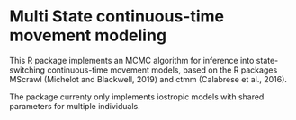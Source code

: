 # Multi State continuous-time movement modeling

This R package implements an MCMC algorithm for inference into state-switching continuous-time movement models, based on the R packages MScrawl (Michelot and Blackwell, 2019) and ctmm (Calabrese et al., 2016).

The package currenty only implements iostropic models with shared parameters for multiple individuals.


